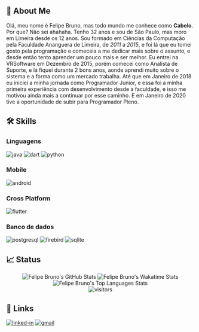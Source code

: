 ## 🚀 About Me

Olá, meu nome é Felipe Bruno, mas todo mundo me conhece como **Cabelo**. Por que? Não sei ahahaha. Tenho 32 anos e sou de São Paulo, mas moro em Limeira desde os 12 anos. Sou formado em Ciências da Computação pela Faculdade Ananguera de Limeira, de _2011_ a _2015_, e foi lá que eu tomei gosto pela programação e comeceia a me dedicar mais sobre o assunto, e desde então tento aprender um pouco mais e ser melhor.
Eu entrei na VRSoftware em Dezembro de 2015, porém comecei como Analista de Suporte, e lá fiquei durante 2 bons anos, aonde aprendi muito sobre o sistema e a forma como um mercado trabalha. Até que em Janeiro de 2018 eu iniciei a minha jornada como Programador Junior, e essa foi a minha primeira experiência com desenvolvimento desde a faculdade, e isso me motivou ainda mais a continuar por esse caminho. E em Janeiro de 2020 tive a oportunidade de subir para Programador Pleno.

## 🛠️ Skills

### Linguagens

![java](https://img.shields.io/badge/Java-007396?style=for-the-badge&logo=Java&logoColor=white)
![dart](https://img.shields.io/badge/Dart-28B6F6?style=for-the-badge&logo=dart&logoColor=white)
![python](https://img.shields.io/badge/Python-3776AB?style=for-the-badge&logo=python&logoColor=white)

### Mobile

![android](https://img.shields.io/badge/Android-3DDC84?style=for-the-badge&logo=android&logoColor=white)

### Cross Platform

![flutter](https://img.shields.io/badge/Flutter-02569B?style=for-the-badge&logo=flutter&logoColor=white)

### Banco de dados
![postgresql](https://img.shields.io/badge/PostgreSQL-4169E1?style=for-the-badge&logo=postgresql&logoColor=white)
![firebird](https://img.shields.io/badge/Firebird-FC4C02?style=for-the-badge&logo=firebird&logoColor=white)
![sqlite](https://img.shields.io/badge/SQLite-003B57?style=for-the-badge&logo=sqlite&logoColor=white)

## 📈 Status
<div align="center">
    <img src="https://github-readme-stats.vercel.app/api?username=eagoracabelo&show_icons=true&hide_border=true&include_all_commits=true&count_private=true&theme=onedark" alt="Felipe Bruno's GitHub Stats">
    <img src="https://github-readme-stats.vercel.app/api/wakatime?username=eagorafelipe&hide_border=true&theme=onedark" alt="Felipe Bruno's Wakatime Stats">
    <img src="https://github-readme-stats.vercel.app/api/top-langs/?username=eagoracabelo&layout=compact&hide_border=true&theme=onedark" alt="Felipe Bruno's Top Languages Stats">
</div>
<div align="center">
    <img src="https://visitor-badge.laobi.icu/badge?page_id=eagoracabelo.eagoracabelo" alt="visitors">
</div>

## 🔗 Links

[![linked-in](https://img.shields.io/badge/Linked_In-0077B5?style=for-the-badge&logo=LinkedIn&logoColor=white)](https://www.linkedin.com/in/eagorafelipe/)
[![gmail](https://img.shields.io/badge/Gmail-D14836?style=for-the-badge&logo=Gmail&logoColor=white)](mailto:https://github.com/eagoracabelo)